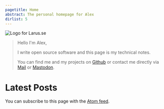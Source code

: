 ```yaml
---
pagetitle: Home
abstract: The personal homepage for Alex
dirlist: 5
---
```


<div class="row">

![Logo for Larus.se](/style/larus.png "Gus the Seagull")

> Hello I'm Alex,
>
> I write open source software and this page is my technical notes.
>
> You can find me and my projects on [Github](https://github.com/lmas)
> or contact me directly via [Mail](mailto:hi@larus.se) or
<a rel="me" href="https://social.larus.se/@lmas">Mastodon</a>.

</div>

# Latest Posts

You can subscribe to this page with the [Atom feed](/feed.xml).
